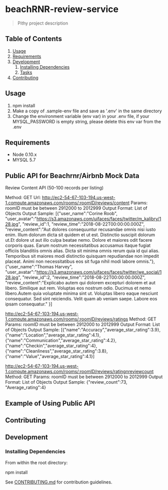 # beachRNR-review-service

> Pithy project description

## Table of Contents

1. [Usage](#Usage)
1. [Requirements](#requirements)
1. [Development](#development)
    1. [Installing Dependencies](#installing-dependencies)
    1. [Tasks](#tasks)
1. [Contributing](#contributing)

## Usage

1. npm install
2. Make a copy of .sample-env file and save as '.env' in the same directory
3. Change the environment variable (env var) in your .env file, if your MYSQL_PASSWORD is empty string, please delete this env var from the .env

## Requirements

- Node 0.10.x
- MYSQL 5.7


## Public API for Beachrnr/Airbnb Mock Data

Review Content API (50-100 records per listing)

Method: GET
Url: http://ec2-54-67-103-194.us-west-1.compute.amazonaws.com/rooms/:roomID/reviews/content
Params: roomID must be between 2912000 to 2012999
Output Format: List of Objects
Output Sample:
    [{"user_name":"Corine Roob",
     "user_avatar":"https://s3.amazonaws.com/uifaces/faces/twitter/m_kalibry/128.jpg",
     "review_id":1,
     "review_time":"2018-08-22T00:00:00.000Z",
     "review_content":"Aut dolores consequuntur recusandae omnis nisi iusto enim. Illum dolorum dicta sit quidem et ut est. Distinctio suscipit dolorum ut.Et dolore ut aut illo culpa beatae nemo. Dolore et maiores odit facere corporis quas. Earum nostrum necessitatibus accusamus itaque fugiat officiis blanditiis omnis alias. Dicta sit minima omnis rerum quia id qui alias. Temporibus sit maiores modi distinctio quisquam repudiandae non impedit placeat. Animi non necessitatibus eos sit fuga nihil modi labore omnis."},
     {"user_name":"Thomas Harvey",
     "user_avatar":"https://s3.amazonaws.com/uifaces/faces/twitter/we_social/128.jpg",
     "review_id":2,
     "review_time":"2018-08-22T00:00:00.000Z",
     "review_content":"Explicabo autem qui dolorem excepturi dolorem et aut libero. Similique aut rem. Voluptas eos nostrum odio. Ducimus et nemo libero.Autem quia voluptate minima sint ut. Voluptas libero eaque nesciunt consequatur. Sed sint reiciendis. Velit quam ab veniam saepe. Labore eos ipsam consequatur."
     }]

http://ec2-54-67-103-194.us-west-1.compute.amazonaws.com/rooms/:roomID/reviews/ratings
Method: GET
Params: roomID must be between 2912000 to 2012999
Output Format: List of Objects
Output Sample:
    [{"name":"Accuracy","average_star_rating":3.9},
    {"name":"Location","average_star_rating":4.1},
    {"name":"Communication","average_star_rating":4.2},
    {"name":"Checkin","average_star_rating":4},
    {"name":"Cleanliness","average_star_rating":3.8},
    {"name":"Value","average_star_rating":4.1}]

http://ec2-54-67-103-194.us-west-1.compute.amazonaws.com/rooms/:roomID/reviews/ratingnreviewcount
Method: GET
Params: roomID must be between 2912000 to 2012999
Output Format: List of Objects
Output Sample:
    {"review_count":73,
     "Average_rating":4}

## Example of Using Public API


## Contributing


## Development

### Installing Dependencies

From within the root directory:

npm install


See [CONTRIBUTING.md](_CONTRIBUTING.md) for contribution guidelines.
